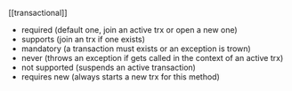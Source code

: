 [[transactional]]

- required (default one, join an active trx or open a new one)
- supports (join an trx if one exists)
- mandatory (a transaction must  exists or  an exception is trown)
- never (throws an exception if gets called in the context of an active trx)
- not supported (suspends an active transaction)
- requires new (always starts a new trx for this method)